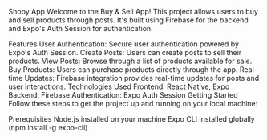 Shopy App
Welcome to the Buy & Sell App! This project allows users to buy and sell products through posts. It's built using Firebase for the backend and Expo's Auth Session for authentication.

Features
User Authentication: Secure user authentication powered by Expo's Auth Session.
Create Posts: Users can create posts to sell their products.
View Posts: Browse through a list of products available for sale.
Buy Products: Users can purchase products directly through the app.
Real-time Updates: Firebase integration provides real-time updates for posts and user interactions.
Technologies Used
Frontend: React Native, Expo
Backend: Firebase
Authentication: Expo Auth Session
Getting Started
Follow these steps to get the project up and running on your local machine:

Prerequisites
Node.js installed on your machine
Expo CLI installed globally (npm install -g expo-cli)
